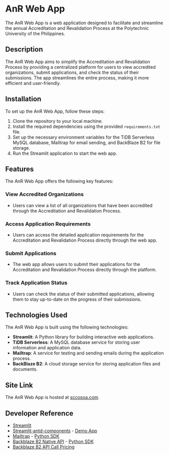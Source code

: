 
# AnR Web App

The AnR Web App is a web application designed to facilitate and streamline the annual Accreditation and Revalidation Process at the Polytechnic University of the Philippines.

## Description
The AnR Web App aims to simplify the Accreditation and Revalidation Process by providing a centralized platform for users to view accredited organizations, submit applications, and check the status of their submissions. The app streamlines the entire process, making it more efficient and user-friendly.

## Installation
To set up the AnR Web App, follow these steps:

1. Clone the repository to your local machine.
2. Install the required dependencies using the provided `requirements.txt` file.
3. Set up the necessary environment variables for the TiDB Serverless MySQL database, Mailtrap for email sending, and BackBlaze B2 for file storage.
4. Run the Streamlit application to start the web app.

## Features

The AnR Web App offers the following key features:

### View Accredited Organizations
- Users can view a list of all organizations that have been accredited through the Accreditation and Revalidation Process.

### Access Application Requirements
- Users can access the detailed application requirements for the Accreditation and Revalidation Process directly through the web app.

### Submit Applications
- The web app allows users to submit their applications for the Accreditation and Revalidation Process directly through the platform.

### Track Application Status
- Users can check the status of their submitted applications, allowing them to stay up-to-date on the progress of their submissions.

## Technologies Used
The AnR Web App is built using the following technologies:

- **Streamlit**: A Python library for building interactive web applications.
- **TiDB Serverless**: A MySQL database service for storing user information and application data.
- **Mailtrap**: A service for testing and sending emails during the application process.
- **BackBlaze B2**: A cloud storage service for storing application files and documents.

## Site Link
The AnR Web App is hosted at [sccosoa.com](https://sccosoa.com).

## Developer Reference
- [Streamlit](https://docs.streamlit.io/develop/api-reference) 
- [Streamlit-antd-components](https://github.com/nicedouble/StreamlitAntdComponents) - [Demo App](https://nicedouble-streamlitantdcomponentsdemo-app-middmy.streamlit.app/)
- [Mailtrap](https://api-docs.mailtrap.io/) - [Python SDK](https://github.com/railsware/mailtrap-python)
- [Backblaze B2 Native API](https://www.backblaze.com/docs/cloud-storage-native-api) - [Python SDK](https://b2-sdk-python.readthedocs.io/en/master/api_reference.html)
- [Backblaze B2 API Call Pricing](https://www.backblaze.com/cloud-storage/transaction-pricing)
